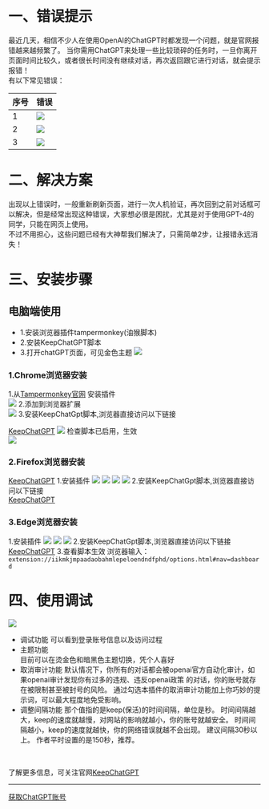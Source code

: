 
# 一、错误提示
最近⼏天，相信不少人在使用OpenAI的ChatGPT时都发现一个问题，就是官⽹报错越来越频繁了。
当你需⽤ChatGPT来处理⼀些⽐较琐碎的任务时，⼀旦你离开⻚⾯时间⽐较久，或者很长时间没有继续对话，再次返回跟它进⾏对话，就会提示报错！<br>
有以下常见错误：

|  序号   | 错误  |
|  ----  | ----  |
|  1 | ![](../images/keepgpt/some_wrong.png) |
| 2  |  ![](../images/keepgpt/network_error.png) |
| 3|  ![](../images/keepgpt/conversation.png) |

# 二、解决方案 
出现以上错误时，一般重新刷新页面，进行一次人机验证，再次回到之前对话框可以解决，但是经常出现这种错误，大家想必很是困扰，尤其是对于使用GPT-4的同学，只能在网页上使用。<br>
不过不用担心，这些问题已经有大神帮我们解决了，只需简单2步，让报错永远消失！
# 三、安装步骤
  ## 电脑端使用
   - 1.安装浏览器插件tampermonkey(油猴脚本)
   - 2.安装KeepChatGPT脚本
   - 3.打开chatGPT页面，可见金色主题
  ![](../images/keepgpt/success.png)
   ### 1.Chrome浏览器安装
  1.从[Tampermonkey官网](https://www.tampermonkey.net/) 安装插件  <br>
   ![](../images/keepgpt/tamper1.png)
  2.添加到浏览器扩展  <br>
   ![](../images/keepgpt/add_chrome.png)
  3.安装KeepChatGpt脚本,浏览器直接访问以下链接 <br>

  [KeepChatGPT](https://raw.githubusercontent.com/xcanwin/KeepChatGPT/main/KeepChatGPT.user.js)
   ![](../images/keepgpt/install_keep.png)
   检查脚本已启用，生效  <br>
   ![](../images/keepgpt/keep_enable.png)
   ### 2.Firefox浏览器安装
  [KeepChatGPT](https://raw.githubusercontent.com/xcanwin/KeepChatGPT/main/KeepChatGPT.user.js)
  1.安装插件
  ![](../images/keepgpt/fire1.png)
  ![](../images/keepgpt/fire2.png)
  ![](../images/keepgpt/fire3.png)
  ![](../images/keepgpt/fire4.png)
   2.安装KeepChatGpt脚本,浏览器直接访问以下链接  <br>
  [KeepChatGPT](https://raw.githubusercontent.com/xcanwin/KeepChatGPT/main/KeepChatGPT.user.js)
   ### 3.Edge浏览器安装
  1.安装插件
  ![](../images/keepgpt/edge1.png)
  ![](../images/keepgpt/edge2.png)
  ![](../images/keepgpt/edge3.png) 
  2.安装KeepChatGpt脚本,浏览器直接访问以下链接  <br>
    [KeepChatGPT](https://raw.githubusercontent.com/xcanwin/KeepChatGPT/main/KeepChatGPT.user.js)
  3.查看脚本生效 浏览器输入：  <br>
    ```extension://iikmkjmpaadaobahmlepeloendndfphd/options.html#nav=dashboard
    ```
# 四、使用调试

  ![](../images/keepgpt/success_set.png)
- 调试功能
  可以看到登录账号信息以及访问过程
- 主题功能  
  目前可以在烫金色和暗黑色主题切换，凭个人喜好
- 取消审计功能
默认情况下，你所有的对话都会被openai官方自动化审计，如果openai审计发现你有过多的违规、违反openai政策 的对话，你的账号就存在被限制甚至被封号的风险。
通过勾选本插件的取消审计功能加上你巧妙的提示词，可以最大程度地免受影响。
- 调整间隔功能
那个值指的是keep(保活)的时间间隔，单位是秒。
时间间隔越大，keep的速度就越慢，对网站的影响就越小，你的账号就越安全。
时间间隔越小，keep的速度就越快，你的网络错误就越不会出现。
建议间隔30秒以上。 作者平时设置的是150秒，推荐。
  
<br>

了解更多信息，可关注官网[KeepChatGPT](https://github.com/xcanwin/KeepChatGPT/)

<hr>

[获取ChatGPT账号](https://github.com/windyund/chatgpt)

